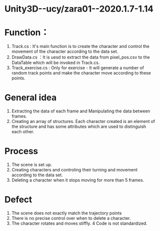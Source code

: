 # Unity3D--ucy/zara01--2020.1.7-1.14
# Function：
1. Track.cs : It's main function is to create the character and control the movement of the character according to the data set.
2. DrawData.cs ：It is uesd to extract the data from pixel_pos.csv to the DataTable which will be invoked in Track.cs.
3. Track_exercise.cs : Only for exercise  - It will generate a number of random track points and make the character move according to these points.
# General idea
1. Extracting the data of each frame and Manipulating the data between frames.
2. Creating an array of structures. Each character created is an element of the structure and has some attributes which are used to distinguish each other.
# Process
1. The scene is set up.
2. Creating characters and controling their turning and movement according to the data set.
3. Deleting a character when it stops moving for more than 5 frames.
# Defect
1. The scene does not exactly match the trajectory points
2. There is no precise control over when to delete a character.
3. The character rotates and moves stiffly.
4  Code is not standardized.
